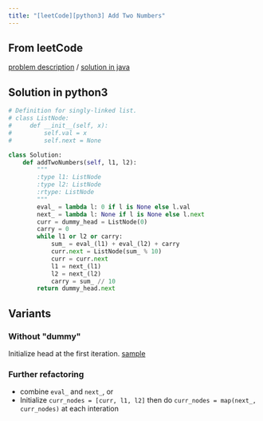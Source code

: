 ```yaml
---
title: "[leetCode][python3] Add Two Numbers"
---
```


## From leetCode
[problem description](https://leetcode.com/problems/add-two-numbers/description/)
/
[solution in java](https://leetcode.com/problems/add-two-numbers/solution/)


## Solution in python3
```python
# Definition for singly-linked list.
# class ListNode:
#     def __init__(self, x):
#         self.val = x
#         self.next = None

class Solution:
    def addTwoNumbers(self, l1, l2):
        """
        :type l1: ListNode
        :type l2: ListNode
        :rtype: ListNode
        """
        eval_ = lambda l: 0 if l is None else l.val
        next_ = lambda l: None if l is None else l.next
        curr = dummy_head = ListNode(0)  
        carry = 0
        while l1 or l2 or carry:
            sum_ = eval_(l1) + eval_(l2) + carry
            curr.next = ListNode(sum_ % 10)
            curr = curr.next
            l1 = next_(l1)
            l2 = next_(l2)
            carry = sum_ // 10
        return dummy_head.next
```

## Variants

### Without "dummy"
Initialize head at the first iteration. [sample](https://www.geeksforgeeks.org/add-two-numbers-represented-by-linked-lists/)

### Further refactoring
- combine `eval_` and `next_`, or
- Initialize `curr_nodes = [curr, l1, l2]` then do `curr_nodes = map(next_, curr_nodes)` at each interation